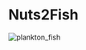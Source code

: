 # Nuts2Fish
![plankton_fish](https://github.com/kristenkrumhardt/Nuts2Fish/blob/main/plankton-fish.png)
